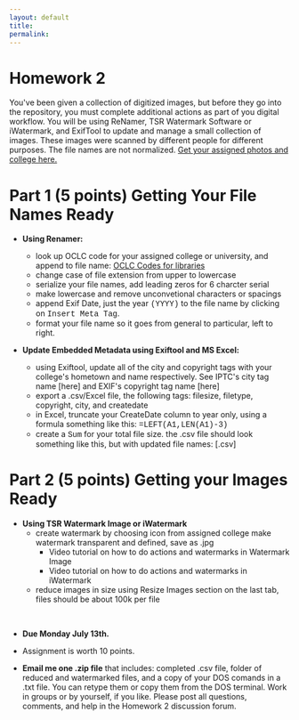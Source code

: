 ```yaml
---
layout: default
title: 
permalink:
---
```


<h1> Homework 2</h1>

You've been given a collection of digitized images, but before they go into the repository, you must complete additional actions as part of you digital workflow. You will be using ReNamer, TSR Watermark Software or iWatermark, and ExifTool to update and manage a small collection of images. These images were scanned by different people for different purposes. The file names are not normalized. [Get your assigned photos and college here.](http://www.greengrove.markdwolfe.com/ist653/)

# Part 1 (5 points) Getting Your File Names Ready

- **Using Renamer:**

	- look up OCLC code for your assigned college or university, and append to file name: [OCLC Codes for libraries](http://www.oclc.org/contacts/libraries.en.html)
	- change case of file extension from upper to lowercase
	- serialize your file names, add leading zeros for 6 charcter serial
	- make lowercase and remove unconvetional characters or spacings
	- append Exif Date, just the year <span style="font-family:Courier">(YYYY)</span> to the file name by clicking on <span style="font-family:Courier">Insert Meta Tag</span>.
	- format your file name so it goes from general to particular, left to right.


- **Update Embedded Metadata using Exiftool and MS Excel:**

	- using Exiftool, update all of the city and copyright tags with your college's hometown and name respectively. See IPTC's city tag name [here] and EXIF's copyright tag name [here]
	- export a .csv/Excel file, the following tags: filesize, filetype, copyright, city, and createdate
	- in Excel, truncate your CreateDate column to year only, using a formula something like this: <span style="font-family:Courier">=LEFT(A1,LEN(A1)-3)</span>
	- create a <span style="font-family:Courier">Sum</span> for your total file size.
the .csv file should look something like this, but with updated file names: [.csv]

# Part 2 (5 points) Getting your Images Ready

- **Using TSR Watermark Image or iWatermark**
	- create watermark by choosing icon from assigned college make watermark transparent and defined, save as .jpg
		- Video tutorial on how to do actions and watermarks in Watermark Image
		- Video tutorial on how to do actions and watermarks in iWatermark
	- reduce images in size using Resize Images section on the last tab, files should be about 100k per file


<br/>

- **Due Monday July 13th.** 

- Assignment is worth 10 points. 

- **Email me one .zip file** that includes: completed .csv file, folder of reduced and watermarked files, and a copy of your DOS comands in a .txt file. You can retype them or copy them from the DOS terminal. Work in groups or by yourself, if you like. Please post all questions, comments, and help in the Homework 2 discussion forum. 